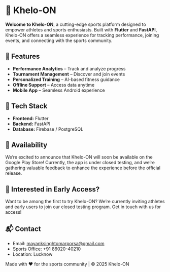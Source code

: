 # 🏅 Khelo-ON

**Welcome to Khelo-ON**, a cutting-edge sports platform designed to empower athletes and sports enthusiasts. Built with **Flutter** and **FastAPI**, Khelo-ON offers a seamless experience for tracking performance, joining events, and connecting with the sports community.

## 🌟 Features
 
- **Performance Analytics** – Track and analyze progress  
- **Tournament Management** – Discover and join events  
- **Personalized Training** – AI-based fitness guidance  
- **Offline Support** – Access data anytime  
- **Mobile App** – Seamless Android experience  

## 🚀 Tech Stack

- **Frontend:** Flutter  
- **Backend:** FastAPI  
- **Database:** Firebase / PostgreSQL  

## 📱 Availability
We’re excited to announce that Khelo-ON will soon be available on the Google Play Store!
Currently, the app is under closed testing, and we’re gathering valuable feedback to enhance the experience before the official release.

## 🧪 Interested in Early Access?
Want to be among the first to try Khelo-ON?
We’re currently inviting athletes and early users to join our closed testing program. Get in touch with us for access!

## 📬 Contact

- Email: mayanksinghtomarporsa@gmail.com  
- Sports Office: +91 86020-40210
- Location: Lucknow

Made with ❤️ for the sports community | © 2025 Khelo-ON
